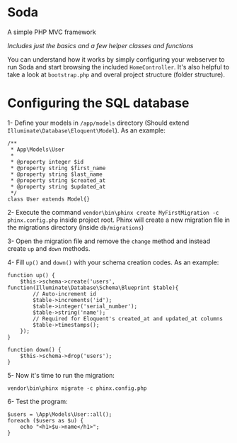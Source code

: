 # Soda
A simple PHP MVC framework

*Includes just the basics and a few helper classes and functions*

You can understand how it works by simply configuring your webserver to run Soda and start browsing the included `HomeController`. It's also helpful to take a look at `bootstrap.php` and overal project structure (folder structure).

# Configuring the SQL database
1- Define your models in `/app/models` directory (Should extend `Illuminate\Database\Eloquent\Model`). As an example:

```
/**
 * App\Models\User
 *
 * @property integer $id
 * @property string $first_name
 * @property string $last_name
 * @property string $created_at
 * @property string $updated_at
 */
class User extends Model{}
```

2- Execute the command `vendor\bin\phinx create MyFirstMigration -c phinx.config.php` inside project root.
Phinx will create a new migration file in the migrations directory (inside `db/migrations`)

3- Open the migration file and remove the `change` method and instead create `up` and `down` methods.

4- Fill `up()` and `down()` with your schema creation codes. As an example:

```
function up() {
    $this->schema->create('users', function(Illuminate\Database\Schema\Blueprint $table){
        // Auto-increment id
        $table->increments('id');
        $table->integer('serial_number');
        $table->string('name');
        // Required for Eloquent's created_at and updated_at columns
        $table->timestamps();
    });
}

function down() {
    $this->schema->drop('users');
}
```

5- Now it's time to run the migration:

`vendor\bin\phinx migrate -c phinx.config.php`

6- Test the program:

```
$users = \App\Models\User::all();
foreach ($users as $u) {
    echo "<h1>$u->name</h1>";
}
```